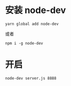 # 安装 node-dev
```
yarn global add node-dev
```
或者
```
npm i -g node-dev
```
# 开启
```
node-dev server.js 8888
```
